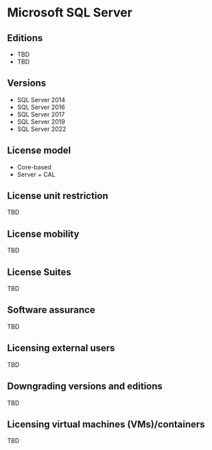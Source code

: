 # Microsoft SQL Server
## Editions
- TBD
- TBD

## Versions
- SQL Server 2014
- SQL Server 2016
- SQL Server 2017
- SQL Server 2019
- SQL Server 2022 

## License model
- Core-based
- Server + CAL

## License unit restriction
TBD

## License mobility
TBD

## License Suites
TBD

## Software assurance
TBD

## Licensing external users
TBD

## Downgrading versions and editions
TBD

## Licensing virtual machines (VMs)/containers
TBD
